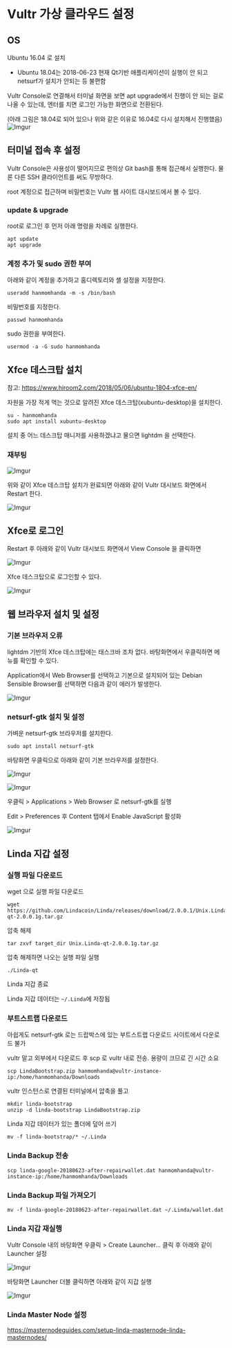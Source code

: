 # Vultr 가상 클라우드 설정

## OS

Ubuntu 16.04 로 설치

- Ubuntu 18.04는 2018-06-23 현재 Qt기반 애플리케이션이 실행이 안 되고 netsurf가 설치가 안되는 등 불편함

Vultr Console로 연결해서 터미널 화면을 보면 apt upgrade에서 진행이 안 되는 걸로 나올 수 있는데, 엔터를 치면 로그인 가능한 화면으로 전환된다.

(아래 그림은 18.04로 되어 있으나 위와 같은 이유로 16.04로 다시 설치해서 진행했음)
![Imgur](https://i.imgur.com/Bk0uqND.png)


## 터미널 접속 후 설정

Vultr Console은 사용성이 떨어지므로 편의상 Git bash를 통해 접근해서 실행한다. 물론 다른 SSH 클라이언트를 써도 무방하다.

root 계정으로 접근하며 비밀번호는 Vultr 웹 사이트 대시보드에서 볼 수 있다.

### update & upgrade

root로 로그인 후 먼저 아래 명령을 차례로 실행한다.

```
apt update
apt upgrade
```


### 계정 추가 및 sudo 권한 부여

아래와 같이 계정을 추가하고 홈디렉토리와 셸 설정을 지정한다.

```
useradd hanmomhanda -m -s /bin/bash
```

비밀번호를 지정한다.

```
passwd hanmomhanda
```

sudo 권한을 부여한다.

```
usermod -a -G sudo hanmomhanda
```


## Xfce 데스크탑 설치

참고: https://www.hiroom2.com/2018/05/06/ubuntu-1804-xfce-en/

자원을 가장 적게 먹는 것으로 알려진 Xfce 데스크탑(xubuntu-desktop)을 설치한다.

```
su - hanmomhanda
sudo apt install xubuntu-desktop
```

설치 중 어느 데스크탑 매니저를 사용하겠냐고 물으면 lightdm 을 선택한다.


### 재부팅

![Imgur](https://i.imgur.com/ocPJC8c.png)

위와 같이 Xfce 데스크탑 설치가 완료되면 아래와 같이 Vultr 대시보드 화면에서 Restart 한다.

![Imgur](https://i.imgur.com/hzBPI5w.png)


## Xfce로 로그인

Restart 후 아래와 같이 Vultr 대시보드 화면에서 View Console 을 클릭하면

![Imgur](https://i.imgur.com/tEn1CAz.png)

Xfce 데스크탑으로 로그인할 수 있다.

![Imgur](https://i.imgur.com/R9Zd01Z.png)


## 웹 브라우저 설치 및 설정

### 기본 브라우저 오류

lightdm 기반의 Xfce 데스크탑에는 태스크바 조차 없다. 바탕화면에서 우클릭하면 메뉴를 확인할 수 있다.

Application에서 Web Browser를 선택하고 기본으로 설치되어 있는 Debian Sensible Browser를 선택하면 다음과 같이 에러가 발생한다.

![Imgur](https://i.imgur.com/fzAzYtw.png)

### netsurf-gtk 설치 및 설정

가벼운 netsurf-gtk 브라우저를 설치한다.

```
sudo apt install netsurf-gtk
```

바탕화면 우클릭으로 아래와 같이 기본 브라우저를 설정한다.

![Imgur](https://i.imgur.com/cfIHAaG.png)

![Imgur](https://i.imgur.com/anN4yvF.png)

우클릭 > Applications > Web Browser 로 netsurf-gtk를 실행

Edit > Preferences 후 Content 탭에서 Enable JavaScript 활성화

![Imgur](https://i.imgur.com/hJVTPDX.png)


## Linda 지갑 설정

### 실행 파일 다운로드

wget 으로 실행 파일 다운로드

```
wget https://github.com/Lindacoin/Linda/releases/download/2.0.0.1/Unix.Linda-qt-2.0.0.1g.tar.gz
```

압축 해제

```
tar zxvf target_dir Unix.Linda-qt-2.0.0.1g.tar.gz
```

압축 해제하면 나오는 실행 파일 실행

```
./Linda-qt
```

Linda 지갑 종료

Linda 지갑 데이터는 `~/.Linda`에 저장됨


### 부트스트랩 다운로드

아쉽게도 netsurf-gtk 로는 드랍박스에 있는 부트스트랩 다운로드 사이트에서 다운로드 불가

vultr 말고 외부에서 다운로드 후 scp 로 vultr 내로 전송. 용량이 크므로 긴 시간 소요

```
scp LindaBootstrap.zip hanmomhanda@vultr-instance-ip:/home/hanmomhanda/Downloads
```

vultr 인스턴스로 연결된 터미널에서 압축을 풀고

```
mkdir linda-bootstrap
unzip -d linda-bootstrap LindaBootstrap.zip
```

Linda 지갑 데이터가 있는 폴더에 덮어 쓰기

```
mv -f linda-bootstrap/* ~/.Linda
```

### Linda Backup 전송

```
scp linda-google-20180623-after-repairwallet.dat hanmomhanda@vultr-instance-ip:/home/hanmomhanda/Downloads
```

### Linda Backup 파일 가져오기

```
mv -f linda-google-20180623-after-repairwallet.dat ~/.Linda/wallet.dat
```

### Linda 지갑 재실행

Vultr Console 내의 바탕화면 우클릭 > Create Launcher... 클릭 후 아래와 같이 Launcher 설정

![Imgur](https://i.imgur.com/udW8kSn.png)

바탕화면 Launcher 더블 클릭하면 아래와 같이 지갑 실행

![Imgur](https://i.imgur.com/mWiW0x2.png)

### Linda Master Node 설정

https://masternodeguides.com/setup-linda-masternode-linda-masternodes/
